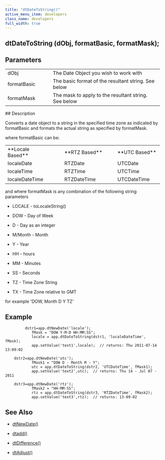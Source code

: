 ```yaml
---
title: "dtDateToString()"
active_menu_item: developers
class_name: developers
full_width: true
---
```



## dtDateToString (dObj, formatBasic, formatMask);

## Parameters

<table>
<tr>
<td width="133">
dObj

</td>
<td width="20">
</td>
<td width="750">
The Date Object you wish to work with

</td>
</tr>
<tr>
<td width="133">
formatBasic

</td>
<td width="20">
</td>
<td width="750">
The basic format of the resultant string. See below

</td>
</tr>
<tr>
<td width="133">
formatMask

</td>
<td width="20">
</td>
<td width="750">
The mask to apply to the resultant string. See below

</td>
</tr>
</table>
## Description

Converts a date object to a string in the specified time zone as indicated by formatBasic and formats the actual string as specified by formatMask.

where formatBasic can be:

<table>
<tr>
<td width="133">
**Locale Based**

</td>
<td width="20">

</td>
<td width="127">
**RTZ Based**

</td>
<td width="14">

</td>
<td width="130">
**UTC Based**

</td>
</tr>
<tr>
<td width="133">
localeDate

</td>
<td width="20">

</td>
<td width="127">
RTZDate

</td>
<td width="14">

</td>
<td width="130">
UTCDate

</td>
</tr>
<tr>
<td width="133">
localeTime

</td>
<td width="20">

</td>
<td width="127">
RTZTime

</td>
<td width="14">

</td>
<td width="130">
UTCTime

</td>
</tr>
<tr>
<td width="133">
localeDateTime

</td>
<td width="20">

</td>
<td width="127">
RTZDateTime

</td>
<td width="14">

</td>
<td width="130">
UTCDateTime

</td>
</tr>
</table>

and where formatMask is any combination of the following string parameters

 - LOCALE - toLocaleString()

 - DOW - Day of Week

 - D - Day as an integer

 - M/Month - Month

 - Y - Year

 - HH - hours

 - MM - Minutes

 - SS - Seconds

 - TZ - Time Zone String

 - TX - Time Zone relative to GMT

for example 'DOW, Month D Y TZ'

## Example

             dstr1=app.dtNewDate('locale');
                fMask = "DOW Y-M-D HH:MM:SS";
                locale = app.dtDateToString(dstr1, 'localeDateTime', fMask);
                app.setValue('text1',locale);  // returns: Thu 2011-07-14 13:09:02
        
        dstr2=app.dtNewDate('utc');
                fMask1 = "DOW D - Month M - Y";
                utc = app.dtDateToString(dstr2, 'UTCDateTime', fMask1);
                app.setValue('text2',utc);  // returns: Thu 14 - Jul 07 - 2011
     
        dstr3=app.dtNewDate('rtz');
                fMask2 = "HH-MM-SS";
                rtz = app.dtDateToString(dstr3, 'RTZDateTime', fMask2);
                app.setValue('text3',rtz);  // returns: 13-09-02
   

## See Also

 - [dtNewDate()](dtnewdate)

 - [dtadd()](dtadd)

 - [dtDifference()](dtdifference)

 - [dtAdjust()](dtadjust)

